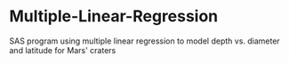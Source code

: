 # Multiple-Linear-Regression
SAS program using multiple linear regression to model depth vs. diameter and latitude for Mars' craters
